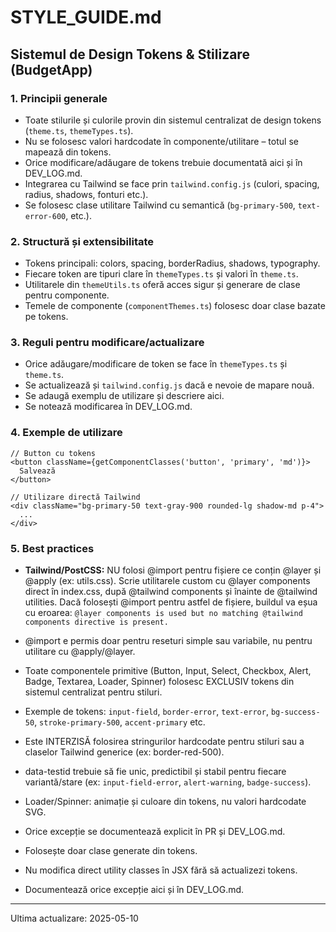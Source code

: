 # STYLE_GUIDE.md

## Sistemul de Design Tokens & Stilizare (BudgetApp)

### 1. Principii generale
- Toate stilurile și culorile provin din sistemul centralizat de design tokens (`theme.ts`, `themeTypes.ts`).
- Nu se folosesc valori hardcodate în componente/utilitare – totul se mapează din tokens.
- Orice modificare/adăugare de tokens trebuie documentată aici și în DEV_LOG.md.
- Integrarea cu Tailwind se face prin `tailwind.config.js` (culori, spacing, radius, shadows, fonturi etc.).
- Se folosesc clase utilitare Tailwind cu semantică (`bg-primary-500`, `text-error-600`, etc.).

### 2. Structură și extensibilitate
- Tokens principali: colors, spacing, borderRadius, shadows, typography.
- Fiecare token are tipuri clare în `themeTypes.ts` și valori în `theme.ts`.
- Utilitarele din `themeUtils.ts` oferă acces sigur și generare de clase pentru componente.
- Temele de componente (`componentThemes.ts`) folosesc doar clase bazate pe tokens.

### 3. Reguli pentru modificare/actualizare
- Orice adăugare/modificare de token se face în `themeTypes.ts` și `theme.ts`.
- Se actualizează și `tailwind.config.js` dacă e nevoie de mapare nouă.
- Se adaugă exemplu de utilizare și descriere aici.
- Se notează modificarea în DEV_LOG.md.

### 4. Exemple de utilizare
```tsx
// Button cu tokens
<button className={getComponentClasses('button', 'primary', 'md')}>
  Salvează
</button>

// Utilizare directă Tailwind
<div className="bg-primary-50 text-gray-900 rounded-lg shadow-md p-4">
  ...
</div>
```

### 5. Best practices

- **Tailwind/PostCSS:** NU folosi @import pentru fișiere ce conțin @layer și @apply (ex: utils.css). Scrie utilitarele custom cu @layer components direct în index.css, după @tailwind components și înainte de @tailwind utilities. Dacă folosești @import pentru astfel de fișiere, buildul va eșua cu eroarea: `@layer components is used but no matching @tailwind components directive is present.`
- @import e permis doar pentru reseturi simple sau variabile, nu pentru utilitare cu @apply/@layer.

- Toate componentele primitive (Button, Input, Select, Checkbox, Alert, Badge, Textarea, Loader, Spinner) folosesc EXCLUSIV tokens din sistemul centralizat pentru stiluri.
- Exemple de tokens: `input-field`, `border-error`, `text-error`, `bg-success-50`, `stroke-primary-500`, `accent-primary` etc.
- Este INTERZISĂ folosirea stringurilor hardcodate pentru stiluri sau a claselor Tailwind generice (ex: border-red-500).
- data-testid trebuie să fie unic, predictibil și stabil pentru fiecare variantă/stare (ex: `input-field-error`, `alert-warning`, `badge-success`).
- Loader/Spinner: animație și culoare din tokens, nu valori hardcodate SVG.
- Orice excepție se documentează explicit în PR și DEV_LOG.md.

- Folosește doar clase generate din tokens.
- Nu modifica direct utility classes în JSX fără să actualizezi tokens.
- Documentează orice excepție aici și în DEV_LOG.md.

---
Ultima actualizare: 2025-05-10
